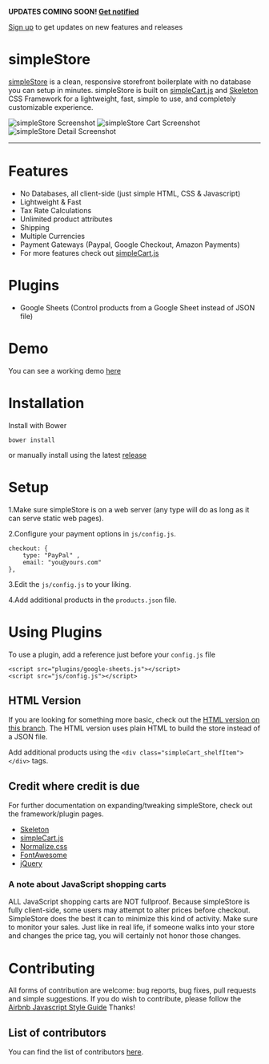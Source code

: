 **UPDATES COMING SOON! [Get notified](http://eepurl.com/dHBK11)**


[Sign up](http://eepurl.com/gntUvf) to get updates on new features and releases

# simpleStore

[simpleStore](http://chrisdiana.github.io/simplestore) is a clean, responsive
storefront boilerplate with no database you can setup in minutes. simpleStore is built on
[simpleCart.js](http://simplecartjs.org) and [Skeleton](http://getskeleton.com)
CSS Framework for a lightweight, fast, simple to use, and completely
customizable experience.

![simpleStore Screenshot](https://raw.githubusercontent.com/chrisdiana/simplestore/gh-pages/images/screenshot-v1.1-full.png)
![simpleStore Cart Screenshot](https://raw.githubusercontent.com/chrisdiana/simplestore/gh-pages/images/screenshot-v1.1-cart.png)
![simpleStore Detail Screenshot](https://raw.githubusercontent.com/chrisdiana/simplestore/gh-pages/images/screenshot-v1.1-detail.png)

---

# Features

* No Databases, all client-side (just simple HTML, CSS & Javascript)
* Lightweight & Fast
* Tax Rate Calculations
* Unlimited product attributes
* Shipping
* Multiple Currencies
* Payment Gateways (Paypal, Google Checkout, Amazon Payments)
* For more features check out [simpleCart.js](http://simplecartjs.org)

# Plugins

* Google Sheets (Control products from a Google Sheet instead of JSON file)

# Demo

You can see a working demo [here](http://chrisdiana.github.io/simplestore/demo/)


# Installation

Install with Bower

```
bower install
```

or manually install using the latest [release](https://github.com/chrisdiana/simplestore/releases/latest)


# Setup

1.Make sure simpleStore is on a web server (any type will do as long as it can serve static web pages).

2.Configure your payment options in `js/config.js`.

```
checkout: {
	type: "PayPal" ,
	email: "you@yours.com"
},
```

3.Edit the `js/config.js` to your liking.

4.Add additional products in the `products.json` file.

# Using Plugins

To use a plugin, add a reference just before your `config.js` file

```
<script src="plugins/google-sheets.js"></script>
<script src="js/config.js"></script>
```

## HTML Version

If you are looking for something more basic, check out the [HTML version on this
branch](https://github.com/chrisdiana/simplestore/tree/simplestore-html).
The HTML version uses plain HTML to build the store instead of a JSON
file.

Add additional products using the `<div class="simpleCart_shelfItem"></div>` tags.

## Credit where credit is due

For further documentation on expanding/tweaking simpleStore, check out the
framework/plugin pages.

* [Skeleton](http://getskeleton.com)
* [simpleCart.js](http://simplecartjs.org)
* [Normalize.css](http://necolas.github.io/normalize.css)
* [FontAwesome](http://fortawesome.github.io/Font-Awesome)
* [jQuery](https://jquery.com/)

### A note about JavaScript shopping carts

ALL JavaScript shopping carts are NOT fullproof. Because simpleStore is fully
client-side, some users may attempt to alter prices before checkout.
SimpleStore does the best it can to minimize this
kind of activity. Make sure to monitor your sales. Just like in real life, if someone
walks into your store and changes the price tag, you will certainly not honor
those changes.


# Contributing

All forms of contribution are welcome: bug reports, bug fixes, pull requests and simple suggestions.
If you do wish to contribute, please follow the [Airbnb Javascript Style Guide](https://github.com/airbnb/javascript) Thanks!


## List of contributors

You can find the list of contributors [here](https://github.com/chrisdiana/simplestore/graphs/contributors).
